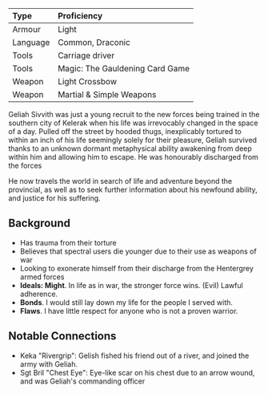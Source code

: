 | Type | Proficiency |
| :--- | :---------- |
| Armour | Light | 
| Language | Common, Draconic |
| Tools | Carriage driver |
| Tools | Magic: The Gauldening Card Game |
| Weapon | Light Crossbow |
| Weapon | Martial & Simple Weapons |

Geliah Sivvith was just a young recruit to the new forces being trained in the southern city of Kelerak when his life was irrevocably changed in the space of a day. Pulled off the street by hooded thugs, inexplicably tortured to within an inch of his life seemingly solely for their pleasure, Geliah survived thanks to an unknown dormant metaphysical ability awakening from deep within him and allowing him to escape. He was honourably discharged from the forces

He now travels the world in search of life and adventure beyond the provincial, as well as to seek further information about his newfound ability, and justice for his suffering.

## Background

- Has trauma from their torture
- Believes that spectral users die younger due to their use as weapons of war
- Looking to exonerate himself from their discharge from the Hentergrey armed forces
- **Ideals: Might**. In life as in war, the stronger force wins. (Evil) Lawful adherence.
- **Bonds**. I would still lay down my life for the people I served with.
- **Flaws**. I have little respect for anyone who is not a proven warrior.

## Notable Connections

- Keka "Rivergrip": Gelish fished his friend out of a river, and joined the army with Geliah.
- Sgt Bril "Chest Eye": Eye-like scar on his chest due to an arrow wound, and was Geliah's commanding officer